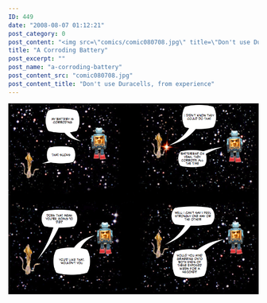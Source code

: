 ```yaml
---
ID: 449
date: "2008-08-07 01:12:21"
post_category: 0
post_content: "<img src=\"comics/comic080708.jpg\" title=\"Don't use Duracells, from experience\" />"
title: "A Corroding Battery"
post_excerpt: ""
post_name: "a-corroding-battery"
post_content_src: "comic080708.jpg"
post_content_title: "Don't use Duracells, from experience"
---
```



[![Don't use Duracells, from experience](/comics-hi-res/comic080708.jpg)](/comics-hi-res/comic080708.jpg)
